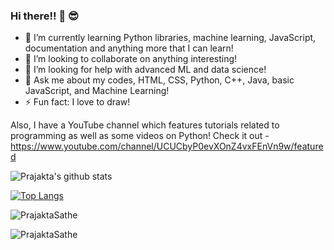 <!--
**PrajaktaSathe/PrajaktaSathe** is a ✨ _special_ ✨ repository because its `README.md` (this file) appears on your GitHub profile.

Here are some ideas to get you started:

- 🔭 I’m currently working on ...
- 🌱 I’m currently learning ...
- 👯 I’m looking to collaborate on ...
- 🤔 I’m looking for help with ...
- 💬 Ask me about ...
- 📫 How to reach me: ...
- 😄 Pronouns: ...
- ⚡ Fun fact: ...
-->
### Hi there!! 👋 😎

<!-- I am pursuing my Bachelor's degree in Information Technology! -->
<!-- I know some HTML and CSS, along with Python, C++, and Java! Of course I still have a lot to learn...  So...yeah! I'm trying to learn new things too along with mastering the stuff I already know!! 😄 -->

- 🌱 I’m currently learning Python libraries, machine learning, JavaScript, documentation and anything more that I can learn!
- 👯 I’m looking to collaborate on anything interesting!
- 🤔 I’m looking for help with advanced ML and data science!
- 💬 Ask me about my codes, HTML, CSS, Python, C++, Java, basic JavaScript, and Machine Learning!
- ⚡ Fun fact: I love to draw!

Also, I have a YouTube channel which features tutorials related to programming as well as some videos on Python! Check it out - https://www.youtube.com/channel/UCUCbyP0evXOnZ4vxFEnVn9w/featured

![Prajakta's github stats](https://github-readme-stats.vercel.app/api?username=PrajaktaSathe&show_icons=true&theme=highcontrast)

[![Top Langs](https://github-readme-stats.vercel.app/api/top-langs/?username=PrajaktaSathe)](https://github.com/PrajaktaSathe/github-readme-stats)

<p><img align="center" src="https://github-readme-streak-stats.herokuapp.com/?user=PrajaktaSathe&" alt="PrajaktaSathe" /></p>

<p align="left"> <img src="https://komarev.com/ghpvc/?username=PrajaktaSathe&label=Profile%20views&color=0e75b6&style=flat" alt="PrajaktaSathe" /> </p>




 
